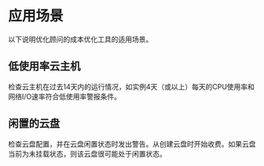 # 应用场景

以下说明优化顾问的成本优化工具的适用场景。

## 低使用率云主机
检查云主机在过去14天内的运行情况，如实例4天（或以上）每天的CPU使用率和网络I/O速率符合低使用率警报条件。

## 闲置的云盘
检查云盘配置，并在云盘闲置状态时发出警告。从创建云盘时开始收费。如果云盘当前为未挂载状态，则该云盘很可能处于闲置状态。

